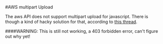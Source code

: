 #AWS multipart Upload

The aws API does not support multipart upload for javascript. There is though a kind of hacky solution for that, according to [this thread](https://github.com/aws/aws-sdk-js/issues/468). 

####WARNING:
This is still not working, a 403 forbidden error, can't figure out why yet! 

